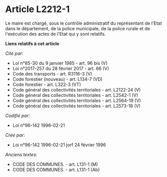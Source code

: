 # Article L2212-1

Le maire est chargé, sous le contrôle administratif du représentant de l'Etat dans le département, de la police municipale,
de la police rurale et de l'exécution des actes de l'Etat qui y sont relatifs.

**Liens relatifs à cet article**

_Cité par_:

  - Loi n°85-30 du 9 janvier 1985 - art. 96 bis (V)
  - Loi n°2017-257 du 28 février 2017 - art. 66 (V)
  - Code des transports - art. R3116-3 (V)
  - Code forestier (nouveau) - art. L134-7 (VD)
  - Code forestier - art. L322-3 (VT)
  - Code général des collectivités territoriales - art. L2122-24 (V)
  - Code général des collectivités territoriales - art. L2542-1 (V)
  - Code général des collectivités territoriales - art. L2564-19 (V)
  - Code général des collectivités territoriales - art. L2573-18 (V)

_Codifié par_:

  - Loi n°96-142 1996-02-21

_Créé par_:

  - Loi n°96-142 1996-02-21 jorf 24 février 1996

_Anciens textes_:

  - CODE DES COMMUNES. - art. L131-1 (M)
  - CODE DES COMMUNES. - art. L131-1 (Ab)
